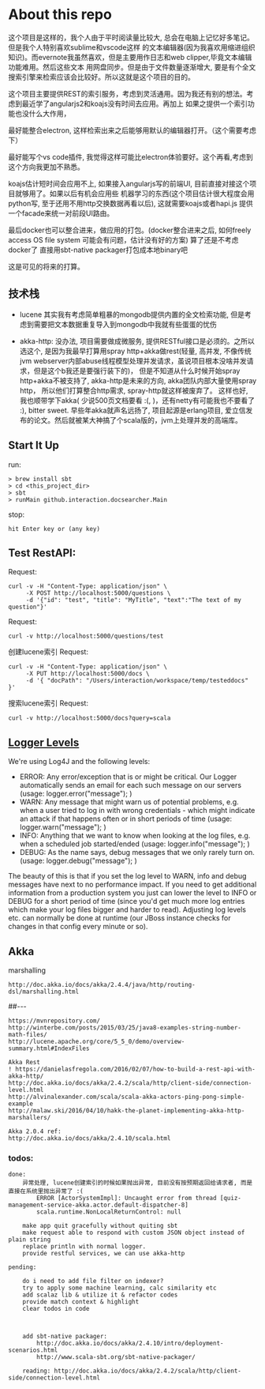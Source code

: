 # About this repo
这个项目是这样的，我个人由于平时阅读量比较大, 总会在电脑上记忆好多笔记。但是我个人特别喜欢sublime和vscode这样
的文本编辑器(因为我喜欢用缩进组织知识)。而evernote我虽然喜欢，但是主要用作日志和web clipper,毕竟文本编辑功能难用。然后这些文本
用网盘同步。但是由于文件数量逐渐增大, 要是有个全文搜索引擎来检索应该会比较好。所以这就是这个项目的目的。

这个项目主要提供REST的索引服务，考虑到灵活通用。因为我还有别的想法。考虑到最近学了angularjs2和koajs没有时间去应用。再加上
如果之提供一个索引功能也没什么大作用，

最好能整合electron, 这样检索出来之后能够用默认的编辑器打开。（这个需要考虑下）

最好能写个vs code插件, 我觉得这样可能比electron体验要好。这个再看,考虑到这个方向我更加不熟悉。

koajs估计短时间会应用不上, 如果接入angularjs写的前端UI, 目前直接对接这个项目就够用了。如果以后有机会应用些
机器学习的东西(这个项目估计很大程度会用python写, 至于还用不用http交换数据再看以后), 这就需要koajs或者hapi.js
提供一个facade来统一对前段UI路由。

最后docker也可以整合进来，做应用的打包。(docker整合进来之后, 如何freely access OS file system 可能会有问题，估计没有好的方案)
算了还是不考虑docker了
直接用sbt-native packager打包成本地binary吧

这是可见的将来的打算。

## 技术栈
* lucene
    其实我有考虑简单粗暴的mongodb提供内置的全文检索功能, 但是考虑到需要把文本数据重复导入到mongodb中我就有些蛋蛋的忧伤

* akka-http:
    没办法, 项目需要做成微服务, 提供RESTful接口是必须的。之所以选这个, 是因为我最早打算用spray http+akka做rest(轻量, 
    高并发, 不像传统jvm webserver内部abuse线程模型处理并发请求，虽说项目根本没啥并发请求，但是这个b我还是要强行装下的)，
    但是不知道从什么时候开始spray http+akka不被支持了, akka-http是未来的方向, akka团队内部大量使用spray http，
    所以他们打算整合http需求, spray-http就这样被废弃了。
    这样也好, 我也顺带学下akka( 少说500页文档要看 :(,  )，还有netty有可能我也不要看了 :), bitter sweet.
    早些年akka就声名远扬了, 项目起源是erlang项目, 爱立信发布的论文。然后就被某大神搞了个scala版的，jvm上处理并发的高端库。 


## Start It Up
run:

    > brew install sbt
    > cd <this_project_dir>
    > sbt
    > runMain github.interaction.docsearcher.Main

stop:
    
    hit Enter key or (any key)


## Test RestAPI:

Request:
```
curl -v -H "Content-Type: application/json" \
	 -X POST http://localhost:5000/questions \
	 -d '{"id": "test", "title": "MyTitle", "text":"The text of my question"}'
```

Request:
```
curl -v http://localhost:5000/questions/test
```

创建lucene索引 Request:
```
curl -v -H "Content-Type: application/json" \
	 -X PUT http://localhost:5000/docs \
	 -d '{ "docPath": "/Users/interaction/workspace/temp/testeddocs" }'
```


搜索lucene索引 Request:

```
curl -v http://localhost:5000/docs?query=scala
```




## [Logger Levels](http://stackoverflow.com/questions/5817738/how-to-use-log-levels-in-java)

We're using Log4J and the following levels:

* ERROR: Any error/exception that is or might be critical. Our Logger automatically sends an email for each such message on our servers (usage:  logger.error("message"); )
* WARN: Any message that might warn us of potential problems, e.g. when a user tried to log in with wrong credentials - which might indicate an attack if that happens often or in short periods of time (usage: logger.warn("message"); )
* INFO: Anything that we want to know when looking at the log files, e.g. when a scheduled job started/ended (usage: logger.info("message"); )
* DEBUG: As the name says, debug messages that we only rarely turn on. (usage: logger.debug("message"); )

The beauty of this is that if you set the log level to WARN, info and debug messages have next to no performance impact. If you need to get additional information from a production system you just can lower the level to INFO or DEBUG for a short period of time (since you'd get much more log entries which make your log files bigger and harder to read). Adjusting log levels etc. can normally be done at runtime (our JBoss instance checks for changes in that config every minute or so).


## Akka
marshalling 

    http://doc.akka.io/docs/akka/2.4.4/java/http/routing-dsl/marshalling.html



##---


    https://mvnrepository.com/
    http://winterbe.com/posts/2015/03/25/java8-examples-string-number-math-files/
    http://lucene.apache.org/core/5_5_0/demo/overview-summary.html#IndexFiles

    Akka Rest
    ! https://danielasfregola.com/2016/02/07/how-to-build-a-rest-api-with-akka-http/
    http://doc.akka.io/docs/akka/2.4.2/scala/http/client-side/connection-level.html
    http://alvinalexander.com/scala/scala-akka-actors-ping-pong-simple-example
    http://malaw.ski/2016/04/10/hakk-the-planet-implementing-akka-http-marshallers/

    Akka 2.0.4 ref:
    http://doc.akka.io/docs/akka/2.4.10/scala.html



### todos:
    done:
        异常处理, lucene创建索引的时候如果抛出异常, 目前没有按预期返回给请求者, 而是直接在系统里抛出异常了 :(
            ERROR [ActorSystemImpl]: Uncaught error from thread [quiz-management-service-akka.actor.default-dispatcher-8]
            scala.runtime.NonLocalReturnControl: null

        make app quit gracefully without quiting sbt
        make request able to respond with custom JSON object instead of plain string
        replace println with normal logger.
        provide restful services, we can use akka-http

    pending:

        do i need to add file filter on indexer?
        try to apply some machine learning, calc similarity etc
        add scalaz lib & utilize it & refactor codes 
        provide match context & highlight
        clear todos in code
        


        add sbt-native packager:
            http://doc.akka.io/docs/akka/2.4.10/intro/deployment-scenarios.html
            http://www.scala-sbt.org/sbt-native-packager/

        reading: http://doc.akka.io/docs/akka/2.4.2/scala/http/client-side/connection-level.html